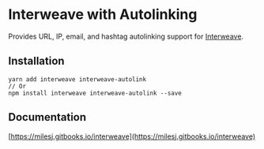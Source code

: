 # Interweave with Autolinking

Provides URL, IP, email, and hashtag autolinking support for
[Interweave](https://github.com/milesj/interweave).

## Installation

```
yarn add interweave interweave-autolink
// Or
npm install interweave interweave-autolink --save
```

## Documentation

[https://milesj.gitbooks.io/interweave](https://milesj.gitbooks.io/interweave)
